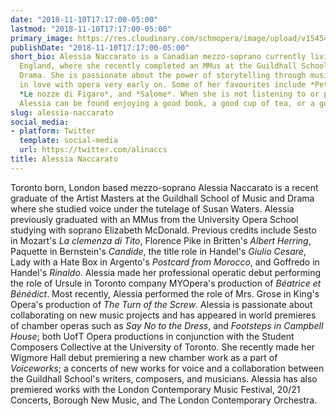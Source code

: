 ```yaml
---
date: "2018-11-10T17:17:00-05:00"
lastmod: "2018-11-10T17:17:00-05:00"
primary_image: https://res.cloudinary.com/schmopera/image/upload/v1545409169/media/webhook-uploads/1541887760320/Alessia-Naccarato-Headshot.jpg.jpg
publishDate: "2018-11-10T17:17:00-05:00"
short_bio: Alessia Naccarato is a Canadian mezzo-soprano currently living in London,
  England, where she recently completed an MMus at the Guildhall School of Music and
  Drama. She is passionate about the power of storytelling through music, and fell
  in love with opera very early on. Some of her favourites include *Peter Grimes*,
  *Le nozze di Figaro*, and *Salome*. When she is not listening to or performing opera,
  Alessia can be found enjoying a good book, a good cup of tea, or a good, long walk.
slug: alessia-naccarato
social_media:
- platform: Twitter
  template: social-media
  url: https://twitter.com/alinaccs
title: Alessia Naccarato
---
```


Toronto born, London based mezzo-soprano Alessia Naccarato is a recent graduate of the Artist Masters at the Guildhall School of Music and Drama where she studied voice under the tutelage of Susan Waters. Alessia previously graduated with an MMus from the University Opera School studying with soprano Elizabeth McDonald. Previous credits include Sesto in Mozart's *La clemenza di Tito*, Florence Pike in Britten's *Albert Herring*, Paquette in Bernstein's *Candide*, the title role in Handel's *Giulio Cesare*, Lady with a Hate Box in Argento's *Postcard from Morocco*, and Goffredo in Handel's *Rinaldo*. Alessia made her professional operatic debut performing the role of Ursule in Toronto company MYOpera's production of *Béatrice et Bénédict*. Most recently, Alessia performed the role of Mrs. Grose in King's Opera's production of *The Turn of the Screw*. Alessia is passionate about collaborating on new music projects and has appeared in world premieres of chamber operas such as *Say No to the Dress*, and *Footsteps in Campbell House*; both UofT Opera productions in conjunction with the Student Composers Collective at the University of Toronto. She recently made her Wigmore Hall debut premiering a new chamber work as a part of *Voiceworks*; a concerts of new works for voice and a collaboration between the Guildhall School's writers, composers, and musicians. Alessia has also premiered works with the London Contemporary Music Festival, 20/21 Concerts, Borough New Music, and The London Contemporary Orchestra.
